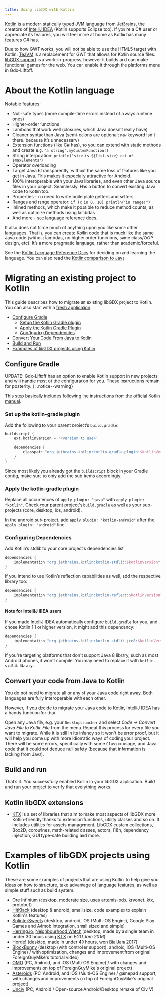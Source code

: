```yaml
---
title: Using libGDX with Kotlin
---
```

[Kotlin](https://kotlinlang.org) is a modern statically typed JVM language from [JetBrains](https://www.jetbrains.com), the creators of [IntelliJ IDEA](https://www.jetbrains.com/idea/) (Kotlin supports Eclipse too). If you’re a C# user or appreciate its features, you will feel more at home as Kotlin has many features C# has.

Due to how GWT works, you will not be able to use the HTML5 target with Kotlin. [TeaVM](https://github.com/konsoletyper/teavm) is a replacement for GWT that allows for Kotlin source files. [libGDX support](https://github.com/xpenatan/gdx-teavm) is a work-in-progress, however it builds and can make functional games for the web. You can enable it through the platforms menu in Gdx-Liftoff.

# About the Kotlin language

Notable features:

* Null-safe types (more compile-time errors instead of always runtime ones)
* Higher-order functions
* Lambdas that work well (closures, which Java doesn’t really have)
* Cleaner syntax than Java (semi-colons are optional; `new` keyword isn't there, because it’s unnecessary)
* Extension functions (like C# has), so you can extend with static methods and create e.g. `"a string".myCustomFunction()`
* String interpolation: `println("size is ${list.size} out of $maxElements")`
* Operator overloading
* Target Java 6 transparently, without the same loss of features like you get in Java. This makes it especially attractive for Android.
* 100% interoperable with your Java libraries, and even other Java source files in your project. Seamlessly. Has a button to convert existing Java code to Kotlin too.
* Properties - no need to write boilerplate getters and setters
* Ranges and range operator: `if (x in 0..10) println("in range!")`
* Inlined methods, which make it possible to reduce method counts, as well as optimize methods using lambdas
* And more - see language reference docs.

It also does not force much of anything upon you like some other languages. That is, you can create Kotlin code that is much like the same Java code (without lambdas, no higher order functions, same class/OOP design, etc). It’s a more pragmatic language, rather than academic/forceful.

See the [Kotlin Language Reference Docs](https://kotlinlang.org/docs/reference/) for deciding on and learning the language. You can also read the [Kotlin comparison to Java](https://kotlinlang.org/docs/reference/comparison-to-java.html).

# Migrating an existing project to Kotlin

This guide describes how to migrate an existing libGDX project to Kotlin. You can also start with a [fresh application](https://libgdx.com/dev/project-generation/).

* [Configure Gradle](#configure-gradle)
  * [Setup the Kotlin Gradle plugin](#set-up-the-kotlin-gradle-plugin)
  * [Apply the Kotlin Gradle Plugin](#apply-the-kotlin-gradle-plugin)
  * [Configuring Dependencies](#configuring-dependencies)
* [Convert Your Code From Java to Kotlin](#convert-your-code-from-java-to-kotlin)
* [Build and Run](#build-and-run)
* [Examples of libGDX projects using Kotlin](#examples-of-libgdx-projects-using-kotlin)

## Configure Gradle

UPDATE: Gdx-Liftoff has an option to enable Kotlin support in new projects and will handle most of the configuration for you. These instructions remain for posterity.
{: .notice--warning}

This step basically includes following the [instructions from the official Kotlin manual](https://kotlinlang.org/docs/reference/using-gradle.html).

### Set up the kotlin-gradle plugin

Add the following to your parent project’s `build.gradle`:

```Groovy
buildscript {
    ext.kotlinVersion = '<version to use>'

    dependencies {
        classpath "org.jetbrains.kotlin:kotlin-gradle-plugin:$kotlinVersion"
    }
}
```

Since most likely you already got the `buildscript` block in your Gradle config, make sure to only add the sub-items accordingly.

### Apply the kotlin-gradle plugin

Replace all occurrences of `apply plugin: "java"` with `apply plugin: "kotlin"`. Check your parent project's `build.gradle` as well as your sub-projects (core, desktop, ios, android).

In the android sub-project, add `apply plugin: "kotlin-android"` after the `apply plugin: "android"` line.

### Configuring Dependencies

Add Kotlin’s stdlib to your core project's dependencies list:

```Groovy
dependencies {
    implementation "org.jetbrains.kotlin:kotlin-stdlib:$kotlinVersion"
}
```

If you intend to use Kotlin’s reflection capabilities as well, add the respective library too:

```Kotlin
dependencies {
    implementation "org.jetbrains.kotlin:kotlin-reflect:$kotlinVersion"
}
```

#### Note for IntelliJ IDEA users

If you made IntelliJ IDEA automatically configure `build.gradle` for you, and chose Kotlin 1.1 or higher version, it might add this dependency:

```Kotlin
dependencies {
    implementation "org.jetbrains.kotlin:kotlin-stdlib-jre8:$kotlinVersion"
}
```

If you're targeting platforms that don't support Java 8 library, such as most Android phones, it won't compile. You may need to replace it with `kotlin-stdlib` library.

## Convert your code from Java to Kotlin

You do not need to migrate all or any of your Java code right away. Both languages are fully interoperable with each other.

However, if you decide to migrate your Java code to Kotlin, IntelliJ IDEA has a handy function for that.

Open any Java file, e.g. your `DesktopLauncher` and select *Code → Convert Java File to Kotlin File* from the menu. Repeat this process for every file you want to migrate. While it is still in its infancy so it won't be error proof, but it will help you come up with more idiomatic ways of coding your project. There will be some errors, specifically with some `Class<>` usage, and Java code that it could not deduce null safety (because that information is lacking from Java).

## Build and run

That’s it. You successfully enabled Kotlin in your libGDX application. Build and run your project to verify that everything works.

## Kotlin libGDX extensions

- [KTX](https://github.com/libktx/ktx) is a set of libraries that aim to make most aspects of libGDX more Kotlin-friendly thanks to extension functions, utility classes and so on. It includes utilities for assets management, LibGDX custom collections, Box2D, coroutines, math-related classes, actors, i18n, dependency injection, GUI type-safe building and more.

# Examples of libGDX projects using Kotlin

These are some examples of projects that are using Kotlin, to help give you ideas on how to structure, take advantage of language features, as well as simple stuff such as build system.

* [Ore Infinium](https://github.com/sreich/ore-infinium) (desktop, moderate size, uses artemis-odb, kryonet, ktx, protobuf)
* [HitKlack](https://github.com/TobseF/hitklack) (desktop & android, small size, code examples to explain Kotlin's features)
* [SplinterSweets](https://github.com/reime005/splintersweets) (desktop, android, iOS (Multi-OS Engine), Google Play Games and Admob integration, small sized and simple)
* [Herring.io](https://github.com/czyzby/egu2016), [Neighbourhood Watch](https://github.com/czyzby/egu-2016) (desktop, made by a single team in under 30 hours using [KTX](https://github.com/libktx/ktx) on _EGU Jam 2016_)
* [Horde!](https://github.com/czyzby/bialjam17) (desktop, made in under 40 hours, won BialJam 2017) 
* [BlockBunny](https://github.com/haxpor/blockbunny) (desktop (with controller support), android, iOS (Multi-OS Engine) / with optimization, changes and improvement from original ForeignGuyMike's tutorial video)
* [OMO](https://github.com/haxpor/omo) (PC, Android, and iOS (Multi-OS Engine) / with changes and improvements on top of ForeignGuyMike's original project)
* [Asteroids](https://github.com/haxpor/asteroids) (PC, Android, and iOS (Multi-OS Engine) / gamepad support, with changes and improvements on top of ForeignGuyMike's original project)
* [Unciv](https://github.com/yairm210/Unciv) (PC, Android / Open-source Android/Desktop remake of Civ V)
